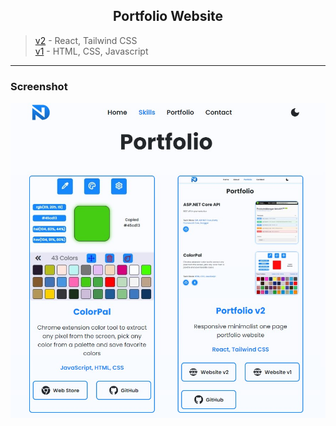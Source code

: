 <h2 align="center">Portfolio Website</h2>

> <a href="https://daridis.com">v2</a> - React, Tailwind CSS
> </br>
> <a href="https://nikosdaridis.github.io/v1">v1</a> - HTML, CSS, Javascript

---

### Screenshot

<a href="https://daridis.com"><img width="700" alt="" src=https://github.com/nikosdaridis/nikosdaridis.github.io/raw/main/v2/public/Portfolio/Portfolio.jpg></a>
